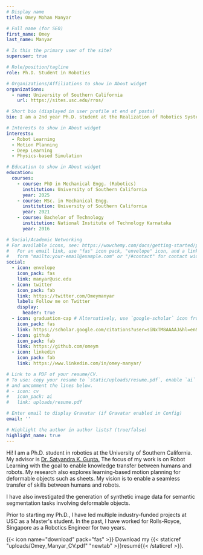 ```yaml
---
# Display name
title: Omey Mohan Manyar

# Full name (for SEO)
first_name: Omey
last_name: Manyar

# Is this the primary user of the site?
superuser: true

# Role/position/tagline
role: Ph.D. Student in Robotics

# Organizations/Affiliations to show in About widget
organizations:
  - name: University of Southern California
    url: https://sites.usc.edu/rros/

# Short bio (displayed in user profile at end of posts)
bio: I am a 2nd year Ph.D. student at the Realization of Robotics Systems lab at USC and my research focuses on Robot Learning.

# Interests to show in About widget
interests:
  - Robot Learning
  - Motion Planning
  - Deep Learning
  - Physics-based Simulation

# Education to show in About widget
education:
  courses:
    - course: PhD in Mechanical Engg. (Robotics)
      institution: University of Southern California
      year: 2025
    - course: MSc. in Mechanical Engg.
      institution: University of Southern California
      year: 2021
    - course: Bachelor of Technology
      institution: National Institute of Technology Karnataka
      year: 2016

# Social/Academic Networking
# For available icons, see: https://wowchemy.com/docs/getting-started/page-builder/#icons
#   For an email link, use "fas" icon pack, "envelope" icon, and a link in the
#   form "mailto:your-email@example.com" or "/#contact" for contact widget.
social:
  - icon: envelope
    icon_pack: fas
    link: manyar@usc.edu
  - icon: twitter
    icon_pack: fab
    link: https://twitter.com/Omeymanyar
    label: Follow me on Twitter
    display:
      header: true
  - icon: graduation-cap # Alternatively, use `google-scholar` icon from `ai` icon pack
    icon_pack: fas
    link: https://scholar.google.com/citations?user=siNxTM8AAAAJ&hl=en&authuser=3
  - icon: github
    icon_pack: fab
    link: https://github.com/omeym
  - icon: linkedin
    icon_pack: fab
    link: https://www.linkedin.com/in/omey-manyar/

# Link to a PDF of your resume/CV.
# To use: copy your resume to `static/uploads/resume.pdf`, enable `ai` icons in `params.yaml`,
# and uncomment the lines below.
# - icon: cv
#   icon_pack: ai
#   link: uploads/resume.pdf

# Enter email to display Gravatar (if Gravatar enabled in Config)
email: ''

# Highlight the author in author lists? (true/false)
highlight_name: true
---
```


Hi! I am a Ph.D. student in robotics at the University of Southern California. My advisor is [Dr. Satyandra K. Gupta.](https://sites.usc.edu/skgupta/) The focus of my work is on Robot Learning with the goal to enable knowledge transfer between humans and robots. My research also explores learning-based motion planning for deformable objects such as sheets. My vision is to enable a seamless transfer of skills between humans and robots. 

I have also investigated the generation of synthetic image data for semantic segmentation tasks involving deformable objects. 

Prior to starting my Ph.D., I have led multiple industry-funded projects at USC as a Master's student. In the past, I have worked for Rolls-Royce, Singapore as a Robotics Engineer for two years.

{{< icon name="download" pack="fas" >}} Download my {{< staticref "uploads/Omey_Manyar_CV.pdf" "newtab" >}}resumé{{< /staticref >}}.
